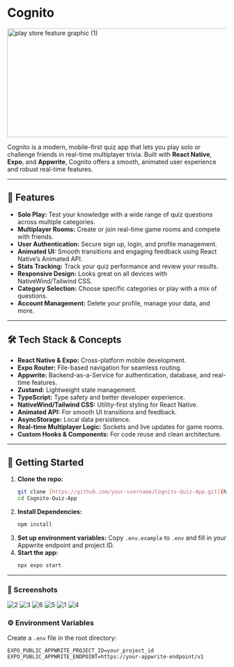 # Cognito
<img width="512" height="250" alt="play store feature graphic (1)" src="https://github.com/user-attachments/assets/4266c3c3-b97d-4baa-bc89-9674cb3ae7e7" />


Cognito is a modern, mobile-first quiz app that lets you play solo or challenge friends in real-time multiplayer trivia. Built with **React Native**, **Expo**, and **Appwrite**, Cognito offers a smooth, animated user experience and robust real-time features.

---

## 🚀 Features

-   **Solo Play:** Test your knowledge with a wide range of quiz questions across multiple categories.
-   **Multiplayer Rooms:** Create or join real-time game rooms and compete with friends.
-   **User Authentication:** Secure sign up, login, and profile management.
-   **Animated UI:** Smooth transitions and engaging feedback using React Native’s Animated API.
-   **Stats Tracking:** Track your quiz performance and review your results.
-   **Responsive Design:** Looks great on all devices with NativeWind/Tailwind CSS.
-   **Category Selection:** Choose specific categories or play with a mix of questions.
-   **Account Management:** Delete your profile, manage your data, and more.

---

## 🛠️ Tech Stack & Concepts

-   **React Native & Expo:** Cross-platform mobile development.
-   **Expo Router:** File-based navigation for seamless routing.
-   **Appwrite:** Backend-as-a-Service for authentication, database, and real-time features.
-   **Zustand:** Lightweight state management.
-   **TypeScript:** Type safety and better developer experience.
-   **NativeWind/Tailwind CSS:** Utility-first styling for React Native.
-   **Animated API:** For smooth UI transitions and feedback.
-   **AsyncStorage:** Local data persistence.
-   **Real-time Multiplayer Logic:** Sockets and live updates for game rooms.
-   **Custom Hooks & Components:** For code reuse and clean architecture.

---

## 📲 Getting Started

1.  **Clone the repo:**
    ```bash
    git clone [https://github.com/your-username/Cognito-Quiz-App.git](https://github.com/your-username/Cognito-Quiz-App.git)
    cd Cognito-Quiz-App
    ```
2.  **Install Dependencies:**
    ```bash
    npm install
    ```
3.  **Set up environment variables:**
    Copy `.env.example` to `.env` and fill in your Appwrite endpoint and project ID.
4.  **Start the app:**
    ```bash
    npx expo start
    ```

---

### 📸 Screenshots
![2](https://github.com/user-attachments/assets/52f03d7b-4350-4d1e-99a3-cdff0254fb63)
![3](https://github.com/user-attachments/assets/eac02b95-46a0-4d04-8847-655b1291ed42)
![6](https://github.com/user-attachments/assets/7e6af007-830a-49fe-a40c-cca011064472)
![5](https://github.com/user-attachments/assets/5bd789fa-18b2-4532-9e9b-8949de8d3166)
![1](https://github.com/user-attachments/assets/5e210f60-c58f-4979-97a9-8e938bedbc8f)
![4](https://github.com/user-attachments/assets/54aad312-80e9-4026-9536-37bf0df94b30)






### ⚙️ Environment Variables

Create a `.env` file in the root directory:

```env
EXPO_PUBLIC_APPWRITE_PROJECT_ID=your_project_id
EXPO_PUBLIC_APPWRITE_ENDPOINT=https://your-appwrite-endpoint/v1

